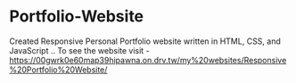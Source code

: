 # Portfolio-Website
Created Responsive Personal Portfolio website written in HTML, CSS, and JavaScript .. To see the website visit - https://00gwrk0e60map39hipawna.on.drv.tw/my%20websites/Responsive%20Portfolio%20Website/ 

